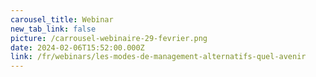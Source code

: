 ```yaml
---
carousel_title: Webinar
new_tab_link: false
picture: /carrousel-webinaire-29-fevrier.png
date: 2024-02-06T15:52:00.000Z
link: /fr/webinars/les-modes-de-management-alternatifs-quel-avenir
---
```

